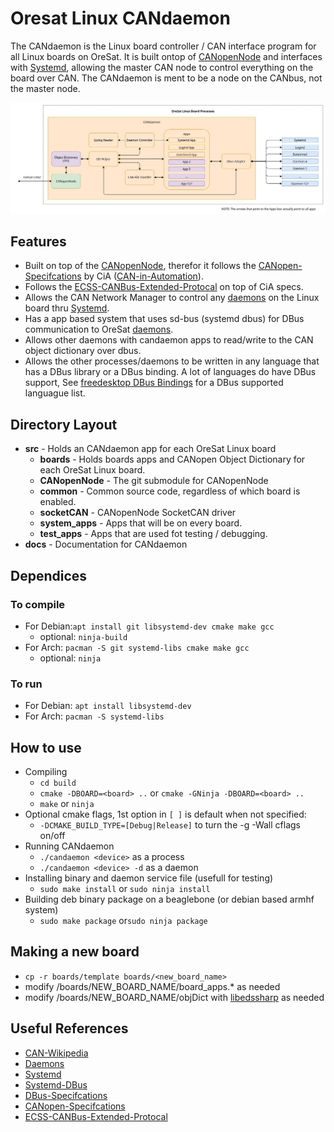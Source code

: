 # Oresat Linux CANdaemon

The CANdaemon is the Linux board controller / CAN interface program for all Linux boards on OreSat.
It is built ontop of [CANopenNode] and interfaces with [Systemd], allowing the master CAN node to control everything on the board over CAN. 
The CANdaemon is ment to be a node on the CANbus, not the master node.

![](docs/OreSatLinuxDiagram.jpg)

## Features
- Built on top of the [CANopenNode], therefor it follows the [CANopen-Specifcations] by CiA ([CAN-in-Automation]).
- Follows the [ECSS-CANBus-Extended-Protocal] on top of CiA specs.
- Allows the CAN Network Manager to control any [daemons] on the Linux board thru [Systemd].
- Has a app based system that uses sd-bus (systemd dbus) for DBus communication to OreSat [daemons].
- Allows other daemons with candaemon apps to read/write to the CAN object dictionary over dbus.
- Allows the other processes/daemons to be written in any language that has a DBus library or a DBus binding. A lot of languages do have DBus support, See [freedesktop DBus Bindings](https://www.freedesktop.org/wiki/Software/DBusBindings/) for a DBus supported languague list.

## Directory Layout 
- **src** - Holds an CANdaemon app for each OreSat Linux board
    - **boards** - Holds boards apps and CANopen Object Dictionary for each OreSat Linux board.
    - **CANopenNode** - The git submodule for CANopenNode
    - **common** - Common source code, regardless of which board is enabled.
    - **socketCAN** - CANopenNode SocketCAN driver
    - **system_apps** - Apps that will be on every board.
    - **test_apps** - Apps that are used fot testing / debugging.
- **docs** - Documentation for CANdaemon

## Dependices
### To compile
- For Debian:`apt install git libsystemd-dev cmake make gcc`
    - optional: `ninja-build`
- For Arch: `pacman -S git systemd-libs cmake make gcc`
    - optional: `ninja`
### To run
- For Debian: `apt install libsystemd-dev`
- For Arch: `pacman -S systemd-libs`

## How to use
- Compiling
    - `cd build`
    - `cmake -DBOARD=<board> ..` or `cmake -GNinja -DBOARD=<board> ..`
    - `make` or `ninja`
- Optional cmake flags, 1st option in `[ ]` is default when not specified:
    - `-DCMAKE_BUILD_TYPE=[Debug|Release]` to turn the -g -Wall cflags on/off
- Running CANdaemon
    - `./candaemon <device>` as a process
    - `./candaemon <device> -d` as a daemon
- Installing binary and daemon service file (usefull for testing)
    - `sudo make install` or `sudo ninja install`
- Building deb binary package on a beaglebone (or debian based armhf system)
    - `sudo make package` or`sudo ninja package`

## Making a new board
- `cp -r boards/template boards/<new_board_name>`
- modify /boards/NEW_BOARD_NAME/board_apps.* as needed
- modify /boards/NEW_BOARD_NAME/objDict with [libedssharp] as needed

## Useful References
- [CAN-Wikipedia]
- [Daemons]
- [Systemd]
- [Systemd-DBus]
- [DBus-Specifcations]
- [CANopen-Specifcations]
- [ECSS-CANBus-Extended-Protocal]

<!-- Other oresat repos -->
[GPS]:https://github.com/oresat/oresat-gps-software
[StarTracker]:https://github.com/oresat/oresat-star-tracker
[OreSatLive]:https://github.com/oresat/oresat-dxwifi-software

<!-- References -->
[CAN-Wikipedia]:https://en.wikipedia.org/wiki/CAN_bus
[CANopenNode]:https://github.com/CANopenNode/CANopenNode
[Daemons]:https://www.freedesktop.org/software/systemd/man/daemon.html
[Systemd]:https://freedesktop.org/wiki/Software/systemd/
[Systemd-DBus]:https://www.freedesktop.org/wiki/Software/systemd//
[DBus-Specifcations]:https://.freedesktop.org/doc/dbus-specification.html
[CANopen-Specifcations]:https://www.can-cia.org/groups/specifications/
[ECSS-CANBus-Extended-Protocal]:https://ecss.nl/standard/ecss-e-st-50-15c-space-engineering-canbus-extension-protocol-1-may-2015/
[CAN-in-Automation]:https://can-cia.org/

<!-- Other --> 
[libedssharp]:https://github.com/heliochronix/libedssharp
